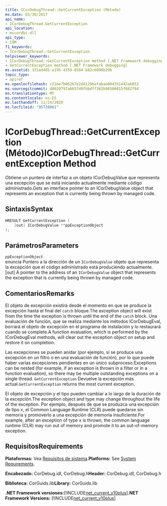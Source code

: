 ```yaml
---
title: ICorDebugThread::GetCurrentException (Método)
ms.date: 03/30/2017
api_name:
- ICorDebugThread.GetCurrentException
api_location:
- mscordbi.dll
api_type:
- COM
f1_keywords:
- ICorDebugThread::GetCurrentException
helpviewer_keywords:
- ICorDebugThread::GetCurrentException method [.NET Framework debugging]
- GetCurrentException method [.NET Framework debugging]
ms.assetid: 331ed465-a195-4359-8584-b82c6098b29b
topic_type:
- apiref
ms.openlocfilehash: c21be7b062b7e2d4129bafabae004351442ab853
ms.sourcegitcommit: d8020797a6657d0fbbdff362b80300815f682f94
ms.translationtype: MT
ms.contentlocale: es-ES
ms.lasthandoff: 11/24/2020
ms.locfileid: "95728061"
---
```

# <a name="icordebugthreadgetcurrentexception-method"></a><span data-ttu-id="9133a-102">ICorDebugThread::GetCurrentException (Método)</span><span class="sxs-lookup"><span data-stu-id="9133a-102">ICorDebugThread::GetCurrentException Method</span></span>

<span data-ttu-id="9133a-103">Obtiene un puntero de interfaz a un objeto ICorDebugValue que representa una excepción que se está iniciando actualmente mediante código administrado.</span><span class="sxs-lookup"><span data-stu-id="9133a-103">Gets an interface pointer to an ICorDebugValue object that represents an exception that is currently being thrown by managed code.</span></span>  
  
## <a name="syntax"></a><span data-ttu-id="9133a-104">Sintaxis</span><span class="sxs-lookup"><span data-stu-id="9133a-104">Syntax</span></span>  
  
```cpp  
HRESULT GetCurrentException (  
    [out] ICorDebugValue **ppExceptionObject  
);  
```  
  
## <a name="parameters"></a><span data-ttu-id="9133a-105">Parámetros</span><span class="sxs-lookup"><span data-stu-id="9133a-105">Parameters</span></span>  

 `ppExceptionObject`  
 <span data-ttu-id="9133a-106">enuncia Puntero a la dirección de un `ICorDebugValue` objeto que representa la excepción que el código administrado está produciendo actualmente.</span><span class="sxs-lookup"><span data-stu-id="9133a-106">[out] A pointer to the address of an `ICorDebugValue` object that represents the exception that is currently being thrown by managed code.</span></span>  
  
## <a name="remarks"></a><span data-ttu-id="9133a-107">Comentarios</span><span class="sxs-lookup"><span data-stu-id="9133a-107">Remarks</span></span>  

 <span data-ttu-id="9133a-108">El objeto de excepción existirá desde el momento en que se produce la excepción hasta el final del `catch` bloque.</span><span class="sxs-lookup"><span data-stu-id="9133a-108">The exception object will exist from the time the exception is thrown until the end of the `catch` block.</span></span> <span data-ttu-id="9133a-109">Una evaluación de función, que se realiza mediante los métodos ICorDebugEval, borrará el objeto de excepción en el programa de instalación y lo restaurará cuando se complete.</span><span class="sxs-lookup"><span data-stu-id="9133a-109">A function evaluation, which is performed by the ICorDebugEval methods, will clear out the exception object on setup and restore it on completion.</span></span>  
  
 <span data-ttu-id="9133a-110">Las excepciones se pueden anidar (por ejemplo, si se produce una excepción en un filtro o en una evaluación de función), por lo que puede haber varias excepciones pendientes en un único subproceso.</span><span class="sxs-lookup"><span data-stu-id="9133a-110">Exceptions can be nested (for example, if an exception is thrown in a filter or in a function evaluation), so there may be multiple outstanding exceptions on a single thread.</span></span> <span data-ttu-id="9133a-111">`GetCurrentException` Devuelve la excepción más actual.</span><span class="sxs-lookup"><span data-stu-id="9133a-111">`GetCurrentException` returns the most current exception.</span></span>  
  
 <span data-ttu-id="9133a-112">El objeto de excepción y el tipo pueden cambiar a lo largo de la duración de la excepción.</span><span class="sxs-lookup"><span data-stu-id="9133a-112">The exception object and type may change throughout the life of the exception.</span></span> <span data-ttu-id="9133a-113">Por ejemplo, después de que se produzca una excepción de tipo x, el Common Language Runtime (CLR) puede quedarse sin memoria y promoverlo a una excepción de memoria insuficiente.</span><span class="sxs-lookup"><span data-stu-id="9133a-113">For example, after an exception of type x is thrown, the common language runtime (CLR) may run out of memory and promote it to an out-of-memory exception.</span></span>  
  
## <a name="requirements"></a><span data-ttu-id="9133a-114">Requisitos</span><span class="sxs-lookup"><span data-stu-id="9133a-114">Requirements</span></span>  

 <span data-ttu-id="9133a-115">**Plataformas:** Vea [Requisitos de sistema](../../get-started/system-requirements.md).</span><span class="sxs-lookup"><span data-stu-id="9133a-115">**Platforms:** See [System Requirements](../../get-started/system-requirements.md).</span></span>  
  
 <span data-ttu-id="9133a-116">**Encabezado:** CorDebug.idl, CorDebug.h</span><span class="sxs-lookup"><span data-stu-id="9133a-116">**Header:** CorDebug.idl, CorDebug.h</span></span>  
  
 <span data-ttu-id="9133a-117">**Biblioteca:** CorGuids.lib</span><span class="sxs-lookup"><span data-stu-id="9133a-117">**Library:** CorGuids.lib</span></span>  
  
 <span data-ttu-id="9133a-118">**.NET Framework versiones:**[!INCLUDE[net_current_v10plus](../../../../includes/net-current-v10plus-md.md)]</span><span class="sxs-lookup"><span data-stu-id="9133a-118">**.NET Framework Versions:** [!INCLUDE[net_current_v10plus](../../../../includes/net-current-v10plus-md.md)]</span></span>
